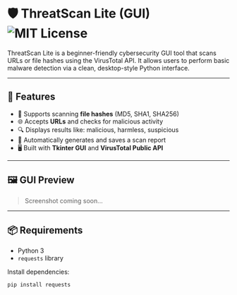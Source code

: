 # 🛡️ ThreatScan Lite (GUI) ![MIT License](https://img.shields.io/badge/license-MIT-blue.svg)

ThreatScan Lite is a beginner-friendly cybersecurity GUI tool that scans URLs or file hashes using the VirusTotal API. It allows users to perform basic malware detection via a clean, desktop-style Python interface.

---

## 🚀 Features

- 🧠 Supports scanning **file hashes** (MD5, SHA1, SHA256)
- 🌐 Accepts **URLs** and checks for malicious activity
- 🔍 Displays results like: malicious, harmless, suspicious
- 🧾 Automatically generates and saves a scan report
- 🖥️ Built with **Tkinter GUI** and **VirusTotal Public API**

---

## 🖼️ GUI Preview

> Screenshot coming soon...

---

## 📦 Requirements

- Python 3
- `requests` library

Install dependencies:
```bash
pip install requests
